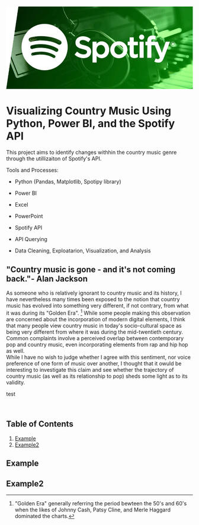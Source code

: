 ![image](./images/Spotify_banner.jpg)
# Visualizing Country Music Using Python, Power BI, and the Spotify API
This project aims to  identify changes withhin the country music genre through the utillizaiton of Spotify's API.

Tools and Processes:

* Python (Pandas, Matplotlib, Spotipy library)

* Power BI

* Excel

* PowerPoint

* Spotify API

* API Querying

* Data Cleaning, Exploatarion, Visualization, and Analysis


## "Country music is gone - and it's not coming back."- Alan Jackson

As someone who is relatively ignorant to country music and its history, I have nevertheless many times been exposed to the notion that country music has evolved into something very different, if not contrary, from what it was during its "Golden Era".
[^1]
While some people making this observation are concerned about the incorporation of modern digital elements, I think that many people view country music in today's socio-cultural space as being very different from where it was during the mid-twentieth century.
Common complaints involve a perceived overlap between contemporary pop and country music, even incorporating elements from rap and hip hop as well.  
While I have no wish to judge whether I agree with this sentiment, nor voice preference of one form of music over another, I thought that it owuld be interesting to investigate this claim and see whether the trajectory of country music (as well as its relationship to pop) sheds some light as to its validity.
<br />

test

<br />

## Table of Contents
1. [Example](#example)
2. [Example2](#example2)



## Example
## Example2


[^1]: "Golden Era" generally referring the period bewteen the 50's and 60's when the likes of Johnny Cash, Patsy Cline, and Merle Haggard dominated the charts. 